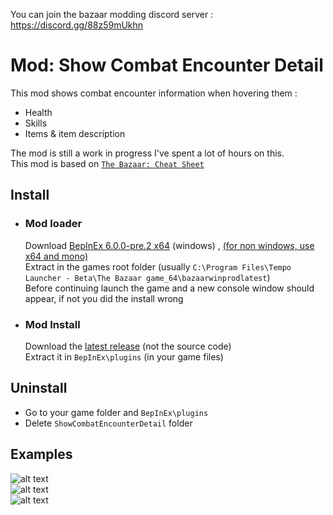 You can join the bazaar modding discord server : https://discord.gg/88z59mUkhn
# Mod: Show Combat Encounter Detail
This mod shows combat encounter information when hovering them :
- Health
- Skills
- Items & item description  

The mod is still a work in progress I've spent a lot of hours on this.  
This mod is based on [`The Bazaar: Cheat Sheet`](https://jade-dead-e8e.notion.site/The-Bazaar-Cheat-Sheet-13531ff9bda580e19a10c96bb6d9e346#13831ff9bda580a4b8e3d1da20ab4576)

## Install
- ### Mod loader
   Download [BepInEx 6.0.0-pre.2 x64](https://github.com/BepInEx/BepInEx/releases/download/v6.0.0-pre.2/BepInEx-Unity.Mono-win-x64-6.0.0-pre.2.zip) (windows)  , [(for non windows, use x64 and mono)](https://github.com/BepInEx/BepInEx
)  
   Extract in the games root folder (usually `C:\Program Files\Tempo Launcher - Beta\The Bazaar game_64\bazaarwinprodlatest`)  
   Before continuing launch the game and a new console window should appear, if not you did the install wrong
- ### Mod Install
  Download the [latest release](https://github.com/Infarcactus/Mod-The-Bazaar-Show-Combat-Encounter-Detail/releases) (not the source code)  
  Extract it in `BepInEx\plugins` (in your game files)

## Uninstall
- Go to your game folder and `BepInEx\plugins`
- Delete `ShowCombatEncounterDetail` folder

## Examples
![alt text](Github_Examples/1.png)  
![alt text](Github_Examples/2.png)  
![alt text](Github_Examples/3.png)
